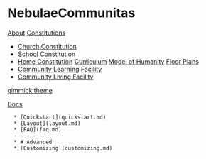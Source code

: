 # NebulaeCommunitas

[About](index.md)
[Constitutions]()

   * [Church Constitution](ChurchConstitution.md)
   * [School Constitution](schoolconstitution.md)
   * [Home Constitution](home.md)
[Curriculum](curriculum.md)
[Model of Humanity](humanity.md)
[Floor Plans]()
  * [Community Learning Facility](communitylearning.md)
  * [Community Living Facility](communityliving.md)

[gimmick:theme](cerulean)

[Docs]()
	
	  * [Quickstart](quickstart.md)
	  * [Layout](layout.md)
	  * [FAQ](faq.md)
	  - - - -
	  * # Advanced
	  * [Customizing](customizing.md)
